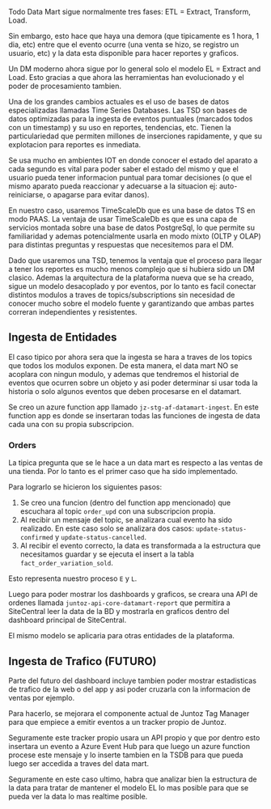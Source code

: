 Todo Data Mart sigue normalmente tres fases: ETL = Extract, Transform, Load.

Sin embargo, esto hace que haya una demora (que tipicamente es 1 hora, 1 dia, etc) entre que el evento ocurre (una venta se hizo, se registro un usuario, etc) y la data esta disponible para hacer reportes y graficos.

Un DM moderno ahora sigue por lo general solo el modelo EL = Extract and Load. Esto gracias a que ahora las herramientas han evolucionado y el poder de procesamiento tambien.

Una de los grandes cambios actuales es el uso de bases de datos especializadas llamadas Time Series Databases. Las TSD son bases de datos optimizadas para la ingesta de eventos puntuales (marcados todos con un timestamp) y su uso en reportes, tendencias, etc. Tienen la particulariedad que permiten millones de inserciones rapidamente, y que su explotacion para reportes es inmediata.

Se usa mucho en ambientes IOT en donde conocer el estado del aparato a cada segundo es vital para poder saber el estado del mismo y que el usuario pueda tener informacion puntual para tomar decisiones (o que el mismo aparato pueda reaccionar y adecuarse a la situacion ej: auto-reiniciarse, o apagarse para evitar danos).

En nuestro caso, usaremos TimeScaleDb que es una base de datos TS en modo PAAS. La ventaja de usar TimeScaleDb es que es una capa de servicios montada sobre una base de datos PostgreSql, lo que permite su familiaridad y ademas potencialmente usarla en modo mixto (OLTP y OLAP) para distintas preguntas y respuestas que necesitemos para el DM.

Dado que usaremos una TSD, tenemos la ventaja que el proceso para llegar a tener los reportes es mucho menos complejo que si hubiera sido un DM clasico. Ademas la arquitectura de la plataforma nueva que se ha creado, sigue un modelo desacoplado y por eventos, por lo tanto es facil conectar distintos modulos a traves de topics/subscriptions sin necesidad de conocer mucho sobre el modelo fuente y garantizando que ambas partes correran independientes y resistentes.

## Ingesta de Entidades
El caso tipico por ahora sera que la ingesta se hara a traves de los topics que todos los modulos exponen. De esta manera, el data mart NO se acoplara con ningun modulo, y ademas que tendremos el historial de eventos que ocurren sobre un objeto y asi poder determinar si usar toda la historia o solo algunos eventos que deben procesarse en el datamart.

Se creo un azure function app llamado `jz-stg-af-datamart-ingest`. En este function app es donde se insertaran todas las funciones de ingesta de data cada una con su propia subscripcion.

### Orders
La tipica pregunta que se le hace a un data mart es respecto a las ventas de una tienda. Por lo tanto es el primer caso que ha sido implementado.

Para lograrlo se hicieron los siguientes pasos:
1. Se creo una funcion (dentro del function app mencionado) que escuchara al topic `order_upd` con una subscripcion propia.
2. Al recibir un mensaje del topic, se analizara cual evento ha sido realizado. En este caso solo se analizara dos casos: `update-status-confirmed` y `update-status-cancelled`.
3. Al recibir el evento correcto, la data es transformada a la estructura que necesitamos guardar y se ejecuta el insert a la tabla `fact_order_variation_sold`.

Esto representa nuestro proceso `E` y `L`.

Luego para poder mostrar los dashboards y graficos, se creara una API de ordenes llamada `juntoz-api-core-datamart-report` que permitira a SiteCentral leer la data de la BD y mostrarla en graficos dentro del dashboard principal de SiteCentral.

El mismo modelo se aplicaria para otras entidades de la plataforma.

## Ingesta de Trafico (FUTURO)
Parte del futuro del dashboard incluye tambien poder mostrar estadisticas de trafico de la web o del app y asi poder cruzarla con la informacion de ventas por ejemplo.

Para hacerlo, se mejorara el componente actual de Juntoz Tag Manager para que empiece a emitir eventos a un tracker propio de Juntoz.

Seguramente este tracker propio usara un API propio y que por dentro esto insertara un evento a Azure Event Hub para que luego un azure function procese este mensaje y lo inserte tambien en la TSDB para que pueda luego ser accedida a traves del data mart.

Seguramente en este caso ultimo, habra que analizar bien la estructura de la data para tratar de mantener el modelo EL lo mas posible para que se pueda ver la data lo mas realtime posible.